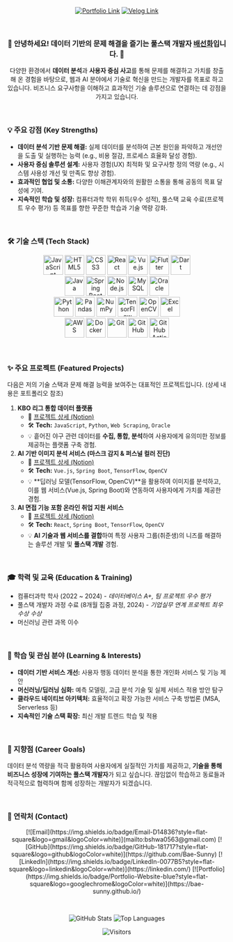 <div align="center">

[![Portfolio Link](https://img.shields.io/badge/Portfolio-View%20My%20Work-blue?style=for-the-badge&logo=laptop&logoColor=white)](https://bae-sunny.github.io/) [![Velog Link](https://img.shields.io/badge/Velog-Tech%20Blog-20C997?style=for-the-badge&logo=Vimeo&logoColor=white)](여기에-벨로그-링크) <!-- 벨로그 링크가 있다면 추가 -->

</div>

<br>

<div align="center">

### 👋 안녕하세요! 데이터 기반의 문제 해결을 즐기는 풀스택 개발자 [**배선화**](https://github.com/Bae-Sunny)입니다. 🌱

다양한 환경에서 **데이터 분석**과 **사용자 중심 사고**를 통해 문제를 해결하고 가치를 창출해 온 경험을 바탕으로, 웹과 AI 분야에서 기술로 혁신을 만드는 개발자를 목표로 하고 있습니다. 비즈니스 요구사항을 이해하고 효과적인 기술 솔루션으로 연결하는 데 강점을 가지고 있습니다.

</div>

<br>

### 💡 주요 강점 (Key Strengths)

*   **데이터 분석 기반 문제 해결:** 실제 데이터를 분석하여 근본 원인을 파악하고 개선안을 도출 및 실행하는 능력 (e.g., 비용 절감, 프로세스 효율화 달성 경험).
*   **사용자 중심 솔루션 설계:** 사용자 경험(UX) 최적화 및 요구사항 정의 역량 (e.g., 시스템 사용성 개선 및 만족도 향상 경험).
*   **효과적인 협업 및 소통:** 다양한 이해관계자와의 원활한 소통을 통해 공동의 목표 달성에 기여.
*   **지속적인 학습 및 성장:** 컴퓨터과학 학위 취득(우수 성적), 풀스택 교육 수료(프로젝트 우수 평가) 등 목표를 향한 꾸준한 학습과 기술 역량 강화.

<br>

### 🛠️ 기술 스택 (Tech Stack)

<p align="center">
    <!-- Frontend -->
    <img src="https://skillicons.dev/icons?i=javascript" alt="JavaScript" title="JavaScript" width="45">
    <img src="https://skillicons.dev/icons?i=html" alt="HTML5" title="HTML5" width="45">
    <img src="https://skillicons.dev/icons?i=css" alt="CSS3" title="CSS3" width="45">
    <img src="https://skillicons.dev/icons?i=react" alt="React" title="React" width="45">
    <img src="https://skillicons.dev/icons?i=vuejs" alt="Vue.js" title="Vue.js" width="45">
    <img src="https://skillicons.dev/icons?i=flutter" alt="Flutter" title="Flutter" width="45">
    <img src="https://skillicons.dev/icons?i=dart" alt="Dart" title="Dart" width="45">
    <br>
    <!-- Backend -->
    <img src="https://skillicons.dev/icons?i=java" alt="Java" title="Java" width="45">
    <img src="https://skillicons.dev/icons?i=spring" alt="Spring Boot" title="Spring Boot" width="45">
    <img src="https://skillicons.dev/icons?i=nodejs" alt="Node.js" title="Node.js" width="45">
    <img src="https://skillicons.dev/icons?i=mysql" alt="MySQL" title="MySQL" width="45">
    <img src="https://img.shields.io/badge/Oracle-F80000?style=flat-square&logo=oracle&logoColor=white" alt="Oracle" title="Oracle" height="45">
    <br>
    <!-- Data & AI -->
    <img src="https://skillicons.dev/icons?i=python" alt="Python" title="Python" width="45">
    <img src="https://img.shields.io/badge/Pandas-150458?style=flat-square&logo=pandas&logoColor=white" alt="Pandas" title="Pandas" height="45">
    <img src="https://img.shields.io/badge/NumPy-013243?style=flat-square&logo=numpy&logoColor=white" alt="NumPy" title="NumPy" height="45">
    <img src="https://skillicons.dev/icons?i=tensorflow" alt="TensorFlow" title="TensorFlow" width="45">
    <img src="https://skillicons.dev/icons?i=opencv" alt="OpenCV" title="OpenCV" width="45">
    <img src="https://img.shields.io/badge/Excel-217346?style=flat-square&logo=microsoftexcel&logoColor=white" alt="Excel" title="Excel (Data Analysis)" height="45">
    <br>
    <!-- DevOps & Collaboration -->
    <img src="https://skillicons.dev/icons?i=aws" alt="AWS" title="AWS" width="45">
    <img src="https://skillicons.dev/icons?i=docker" alt="Docker" title="Docker" width="45">
    <img src="https://skillicons.dev/icons?i=git" alt="Git" title="Git" width="45">
    <img src="https://skillicons.dev/icons?i=github" alt="GitHub" title="GitHub" width="45">
    <img src="https://skillicons.dev/icons?i=githubactions" alt="GitHub Actions" title="GitHub Actions" width="45">
</p>

<br>

### ✨ 주요 프로젝트 (Featured Projects)

다음은 저의 기술 스택과 문제 해결 능력을 보여주는 대표적인 프로젝트입니다. (상세 내용은 포트폴리오 참조)

1.  **KBO 리그 통합 데이터 플랫폼**
    *   🔗 [프로젝트 상세 (Notion)](https://scandalous-lady-ca4.notion.site/4818ecc4ff1a4744b10b00b0b6f0a9a3?pvs=4)
    *   🛠️ **Tech:** `JavaScript`, `Python`, `Web Scraping`, `Oracle`
    *   💡 흩어진 야구 관련 데이터를 **수집, 통합, 분석**하여 사용자에게 유의미한 정보를 제공하는 플랫폼 구축 경험.
2.  **AI 기반 이미지 분석 서비스 (마스크 감지 & 퍼스널 컬러 진단)**
    *   🔗 [프로젝트 상세 (Notion)](https://scandalous-lady-ca4.notion.site/AI-c8520be1e0a44c8b82c79be1d9e3c346?pvs=4)
    *   🛠️ **Tech:** `Vue.js`, `Spring Boot`, `TensorFlow`, `OpenCV`
    *   💡 **딥러닝 모델(TensorFlow, OpenCV)**을 활용하여 이미지를 분석하고, 이를 웹 서비스(Vue.js, Spring Boot)와 연동하여 사용자에게 가치를 제공한 경험.
3.  **AI 면접 기능 포함 온라인 취업 지원 서비스**
    *   🔗 [프로젝트 상세 (Notion)](https://scandalous-lady-ca4.notion.site/e638492c79bc423eadad200877af0c9d?pvs=4)
    *   🛠️ **Tech:** `React`, `Spring Boot`, `TensorFlow`, `OpenCV`
    *   💡 **AI 기술과 웹 서비스를 결합**하여 특정 사용자 그룹(취준생)의 니즈를 해결하는 솔루션 개발 및 **풀스택 개발** 경험.

<br>

### 🎓 학력 및 교육 (Education & Training)

*   컴퓨터과학 학사 (2022 ~ 2024) - *데이터베이스 A+, 팀 프로젝트 우수 평가*
*   풀스택 개발자 과정 수료 (8개월 집중 과정, 2024) - *기업실무 연계 프로젝트 최우수상 수상*
*   머신러닝 관련 과목 이수

<br>

### 🌱 학습 및 관심 분야 (Learning & Interests)

*   **데이터 기반 서비스 개선:** 사용자 행동 데이터 분석을 통한 개인화 서비스 및 기능 제안
*   **머신러닝/딥러닝 심화:** 예측 모델링, 고급 분석 기술 및 실제 서비스 적용 방안 탐구
*   **클라우드 네이티브 아키텍처:** 효율적이고 확장 가능한 서비스 구축 방법론 (MSA, Serverless 등)
*   **지속적인 기술 스택 확장:** 최신 개발 트렌드 학습 및 적용

<br>

### 🚀 지향점 (Career Goals)

데이터 분석 역량을 적극 활용하여 사용자에게 실질적인 가치를 제공하고, **기술을 통해 비즈니스 성장에 기여하는 풀스택 개발자**가 되고 싶습니다. 끊임없이 학습하고 동료들과 적극적으로 협력하며 함께 성장하는 개발자가 되겠습니다.

<br>

### 📧 연락처 (Contact)

<p align="center">
    [![Email](https://img.shields.io/badge/Email-D14836?style=flat-square&logo=gmail&logoColor=white)](mailto:bshwa0563@gmail.com)
    [![GitHub](https://img.shields.io/badge/GitHub-181717?style=flat-square&logo=github&logoColor=white)](https://github.com/Bae-Sunny)
    [![LinkedIn](https://img.shields.io/badge/LinkedIn-0077B5?style=flat-square&logo=linkedin&logoColor=white)](https://linkedin.com/) <!-- 실제 링크로 수정 -->
    [![Portfolio](https://img.shields.io/badge/Portfolio-Website-blue?style=flat-square&logo=googlechrome&logoColor=white)](https://bae-sunny.github.io/)
</p>

<br>

<div align="center">

![GitHub Stats](https://github-readme-stats.vercel.app/api?username=Bae-Sunny&show_icons=true&theme=github_dark)
![Top Languages](https://github-readme-stats.vercel.app/api/top-langs/?username=Bae-Sunny&layout=compact&theme=github_dark)

</div>

<div align="center">

![Visitors](https://visitor-badge.laobi.icu/badge?page_id=Bae-Sunny)

</div>
